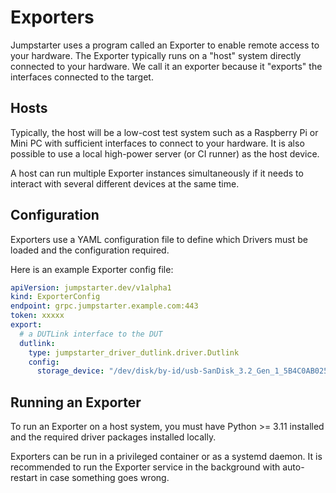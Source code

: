 # Exporters

Jumpstarter uses a program called an Exporter to enable remote access to your
hardware. The Exporter typically runs on a "host" system directly connected
to your hardware. We call it an exporter because it "exports" the interfaces
connected to the target.

## Hosts

Typically, the host will be a low-cost test system such as a Raspberry Pi
or Mini PC with sufficient interfaces to connect to your hardware. It is also
possible to use a local high-power server (or CI runner) as the host device.

A host can run multiple Exporter instances simultaneously if it needs to interact
with several different devices at the same time.

## Configuration

Exporters use a YAML configuration file to define which Drivers must be loaded
and the configuration required.

Here is an example Exporter config file:

```yaml
apiVersion: jumpstarter.dev/v1alpha1
kind: ExporterConfig
endpoint: grpc.jumpstarter.example.com:443
token: xxxxx
export:
  # a DUTLink interface to the DUT
  dutlink:
    type: jumpstarter_driver_dutlink.driver.Dutlink
    config:
      storage_device: "/dev/disk/by-id/usb-SanDisk_3.2_Gen_1_5B4C0AB025C0-0:0"
```

## Running an Exporter

To run an Exporter on a host system, you must have Python >= 3.11 installed
and the required driver packages installed locally.

Exporters can be run in a privileged container or as a systemd daemon. It is
recommended to run the Exporter service in the background with auto-restart
in case something goes wrong.
